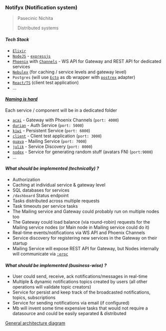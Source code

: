 ### Notifyx (Notification system)

> Pasecinic Nichita
>
> Distributed systems

#### _Tech Stack_

* [`Elixir`](https://hexdocs.pm/elixir/Kernel.html)
* [`NodeJS`](https://nodejs.org/en/) - [`expressjs`](https://expressjs.com/)
* [`Phoenix`](https://hexdocs.pm/phoenix/overview.html) with [`Channels`](https://hexdocs.pm/phoenix/channels.html) - WS API for Gateway and REST API for dedicated
  services
* [`Nebulex`](https://hexdocs.pm/nebulex/Nebulex.html) (for caching / service levels and gateway level)
* `Postgres` (will use [`Ecto`](https://hexdocs.pm/ecto/Ecto.html) as db wrapper
  with [`postrex`](https://github.com/elixir-ecto/postgrex) adapter)
* [`React/TS`](https://reactjs.org/) (client test application)
* ...

#### _[Naming is hard](https://quotesondesign.com/phil-karlton/)_
Each service / component will be in a dedicated folder
* [`acai`](./acai) - Gateway with Phoenix Channels (`port: 4000`)
* [`durian`](./durian) - Auth Service (`port: 5000`)
* [`kiwi`](./kiwi) - Persistent Service (`port: 6000`)
* [`client`](./client) - Client test application (`port: 3000`)
* [`guava`](./guava) - Mailing Service (`port: 7000`)
* [`julik`](./julik) - Service Discovery (`port: 8000`)
* [`nodex`](./nodex) - Service for generating random stuff (avatars FN) (`port:9000`)
* ...

#### _What should be implemented (technically) ?_

* Authorization
* Caching at individual service & gateway level
* SQL databases for services
* `/dashboard` Status endpoint
* Tasks distributed across multiple requests
* Task timeouts per service tasks
* The Mailing service and Gateway could probably run on multiple nodes too
* The Gateway could load balance (via round-robin) requests for the Mailing service nodes (or Main node in Mailing service could do it)
* Real-time events/notifications via WS API and Phoenix Channels
* Service discovery for registering new services in the Gateway on their startup
* Mailing Service will expose REST API for Gateway, but Nodes internally will communicate via [`:erpc`](https://www.erlang.org/doc/man/erpc.html)

#### _What should be implemented (business-wise) ?_

* User could send, receive, ack notifications/messages in real-time
* Multiple & dynamic notifications topics created by users (all other operations will validate topic creators)
* Service for persist and keep track of the broadcasted notifications, topics, subscriptions
* Service for sending notifications via email (if configured)
* Mb will invent some time expensive tasks that would not require a datasource and could be easily separated & distributed

[General architecture diagram](https://lucid.app/lucidchart/82c957a4-0db9-49d8-9f8b-dfd44882ce5e/edit?viewport_loc=199%2C-79%2C1993%2C784%2C0_0&invitationId=inv_80e2990b-1b1a-483e-8af2-38e5f92b85af#)



